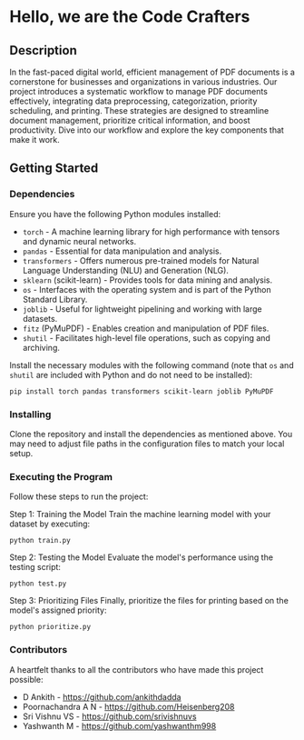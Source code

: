 # Hello, we are the Code Crafters

## Description

In the fast-paced digital world, efficient management of PDF documents is a cornerstone for businesses and organizations in various industries. Our project introduces a systematic workflow to manage PDF documents effectively, integrating data preprocessing, categorization, priority scheduling, and printing. These strategies are designed to streamline document management, prioritize critical information, and boost productivity. Dive into our workflow and explore the key components that make it work.

## Getting Started

### Dependencies

Ensure you have the following Python modules installed:

- `torch` - A machine learning library for high performance with tensors and dynamic neural networks.
- `pandas` - Essential for data manipulation and analysis.
- `transformers` - Offers numerous pre-trained models for Natural Language Understanding (NLU) and Generation (NLG).
- `sklearn` (scikit-learn) - Provides tools for data mining and analysis.
- `os` - Interfaces with the operating system and is part of the Python Standard Library.
- `joblib` - Useful for lightweight pipelining and working with large datasets.
- `fitz` (PyMuPDF) - Enables creation and manipulation of PDF files.
- `shutil` - Facilitates high-level file operations, such as copying and archiving.

Install the necessary modules with the following command (note that `os` and `shutil` are included with Python and do not need to be installed):

``` pip install torch pandas transformers scikit-learn joblib PyMuPDF ```

### Installing
Clone the repository and install the dependencies as mentioned above. You may need to adjust file paths in the configuration files to match your local setup.

### Executing the Program
Follow these steps to run the project:

Step 1: Training the Model
Train the machine learning model with your dataset by executing:

``` python train.py ```

Step 2: Testing the Model
Evaluate the model's performance using the testing script:

``` python test.py ```

Step 3: Prioritizing Files
Finally, prioritize the files for printing based on the model's assigned priority:

``` python prioritize.py ```

### Contributors
A heartfelt thanks to all the contributors who have made this project possible:

- D Ankith - https://github.com/ankithdadda
- Poornachandra A N - https://github.com/Heisenberg208
- Sri Vishnu VS - https://github.com/srivishnuvs
- Yashwanth M - https://github.com/yashwanthm998
